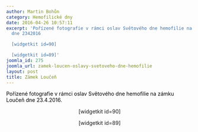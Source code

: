 ```yaml
---
author: Martin Bohůn
category: Hemofilické dny
date: 2016-04-26 10:57:11
excerpt: 'Pořízené fotografie v rámci oslav Světového dne hemofilie na zámku Loučeň
  dne 2342016

  [widgetkit id=90]

  [widgetkit id=89]'
joomla_id: 275
joomla_url: zamek-loucen-oslavy-svetoveho-dne-hemofilie
layout: post
title: Zámek Loučeň
---
```


<p>
 <span style="color: #000000;">
  Pořízené fotografie v rámci oslav Světového dne hemofilie na zámku Loučeň dne 23.4.2016.
 </span>
</p>
<p style="text-align: center;">
 <span>
  [widgetkit id=90]
 </span>
</p>
<p style="text-align: center;">
 <span>
  [widgetkit id=89]
 </span>
</p>